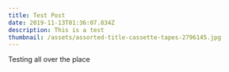 ```yaml
---
title: Test Post
date: 2019-11-13T01:36:07.834Z
description: This is a test
thumbnail: /assets/assorted-title-cassette-tapes-2796145.jpg
---
```

Testing all over the place
